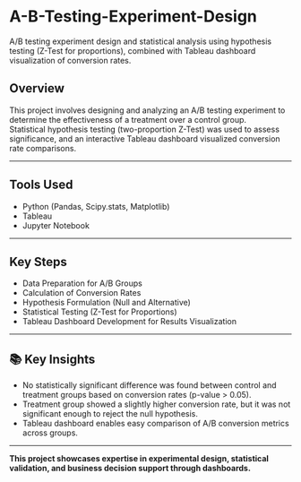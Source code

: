 # A-B-Testing-Experiment-Design
A/B testing experiment design and statistical analysis using hypothesis testing (Z-Test for proportions), combined with Tableau dashboard visualization of conversion rates.

## Overview

This project involves designing and analyzing an A/B testing experiment to determine the effectiveness of a treatment over a control group.  
Statistical hypothesis testing (two-proportion Z-Test) was used to assess significance, and an interactive Tableau dashboard visualized conversion rate comparisons.

---

## Tools Used

- Python (Pandas, Scipy.stats, Matplotlib)
- Tableau
- Jupyter Notebook

---

## Key Steps

- Data Preparation for A/B Groups
- Calculation of Conversion Rates
- Hypothesis Formulation (Null and Alternative)
- Statistical Testing (Z-Test for Proportions)
- Tableau Dashboard Development for Results Visualization

---

## 📚 Key Insights

- No statistically significant difference was found between control and treatment groups based on conversion rates (p-value > 0.05).
- Treatment group showed a slightly higher conversion rate, but it was not significant enough to reject the null hypothesis.
- Tableau dashboard enables easy comparison of A/B conversion metrics across groups.

---

 **This project showcases expertise in experimental design, statistical validation, and business decision support through dashboards.**
